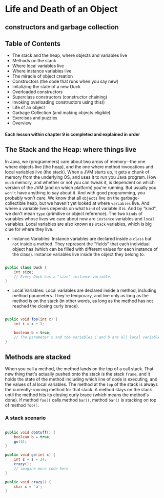 # Life and Death of an Object

## constructors and garbage collection

## Table of Contents

- The stack and the heap, where objects and variables live
- Methods on the stack
- Where local variables live
- Where instance variables live
- The miracle of object creation
- Constructors (the code that runs when you say new)
- Initalizing the state of a new Duck
- Overloaded constructors
- Superclass constructors (constructor chaining)
- Invoking overloading constructors using this()
- Life of an object
- Garbage Collection (and making objects eligible)
- Exercises and puzzles
- Overview

#### Each lesson within chapter 9 is completed and explained in order

## The Stack and the Heap: where things live

In Java, we (programmers) care about two areas of memory--the one where objects live (the heap), and the one where method invocations and local variables live (the stack). When a JVM starts up, it gets a chunk of memory from the underlying OS, and uses it to run you Java program. How `much` memory, and whether or not you can tweak it, is dependent on which version of the JVM (and on which platform) you're running. But usually you `won't` have anything to say about it. And with good programming, you probably won't care. We know that all `objects` live on the garbage-collectible heap, but we haven't yet looked at where `variables` live. And where a variable lives depends on what `kind` of variable it is. And by "kind", we don't mean `type` (primitive or object reference). The two `kinds` of variables whose lives we care about now are `instance` variables and `local` variables. Local variables are also known as `stack` variables, which is big clue for where they live.

- Instance Variables: Instance variables are declared inside a `class` but `not` inside a method. They represent the "fields" that each individual object has (which can be filled with different values for each instance of the class). Instance variables live inside the object they belong to.

```java

public class Duck {
    int size;
    // Every Duck has a "size" instance variable.
}

```

- Local Variables: Local variables are declared inside a method, including method parameters. They're temporary, and live only as long as the method is on the stack (in other words, as long as the method has not reached the closing curly brace).

```java

public void foo(int x) {
    int i = x + 3;

    boolean b = true;
    // The parameter x and the variables i and b are all local variables.
}

```

## Methods are stacked

When you call a method, the method lands on the top of a call stack. That new thing that's actually pushed onto the stack is the stack `frame`, and it holds the state of the method including which line of code is executing, and the values of al local variables. The method at the `top` of the stack is always the currently-running method for that stack. A method stays on the stack until the method hits its closing curly brace (which means the method's done). If method `foo()` calls method `bar()`, method `bar()` is stacking on top of method `foo()`.

### A stack scenario

```java

public void doStuff() {
    boolean b = true;
    go(4);
}

public void go(int x) {
    int z = z + 24;
    crazy();
    // imagine more code here
}

public void crazy() {
    char c = 'a';
}

```
